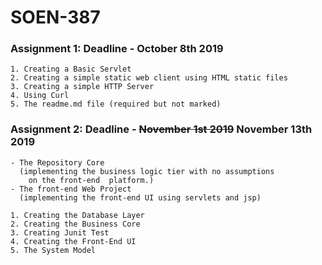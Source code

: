 # SOEN-387
### Assignment 1: Deadline - October 8th 2019
```
1. Creating a Basic Servlet
2. Creating a simple static web client using HTML static files
3. Creating a simple HTTP Server
4. Using Curl
5. The readme.md file (required but not marked)
```

### Assignment 2: Deadline - ~~November 1st 2019~~ November 13th 2019

```
- The Repository Core 
  (implementing the business logic tier with no assumptions
    on the front-end  platform.)
- The front-end Web Project 
  (implementing the front-end UI using servlets and jsp)

1. Creating the Database Layer
2. Creating the Business Core
3. Creating Junit Test
4. Creating the Front-End UI
5. The System Model
```
